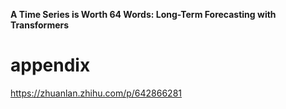 **A Time Series is Worth 64 Words: Long-Term Forecasting with Transformers**


# appendix
https://zhuanlan.zhihu.com/p/642866281